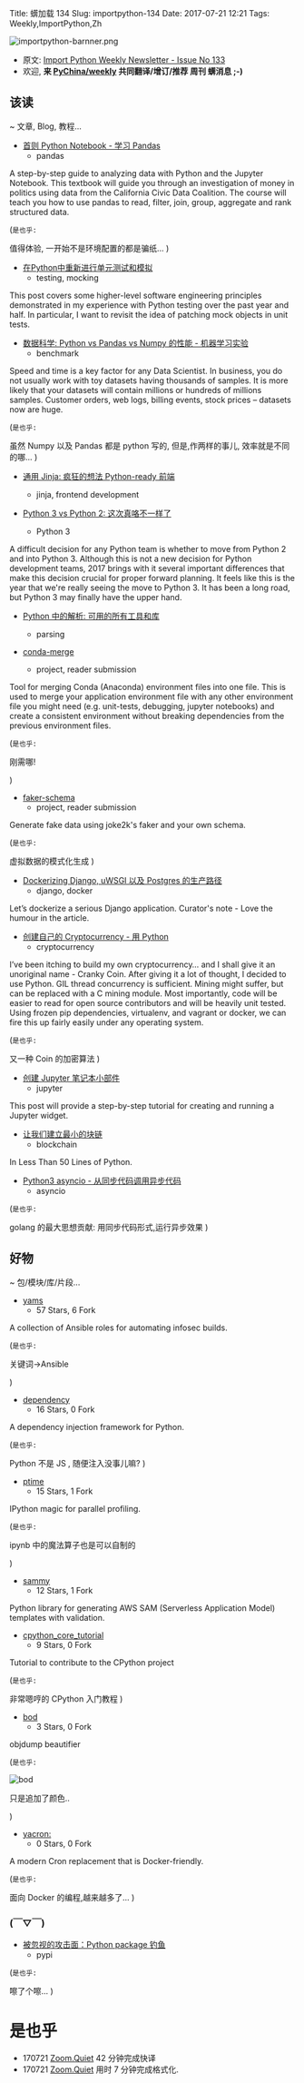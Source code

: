 Title: 蠎加载 134
Slug: importpython-134
Date: 2017-07-21 12:21
Tags: Weekly,ImportPython,Zh

![importpython-barnner.png](http://zoomq.qiniudn.com/ZQCollection/snap/importpython-barnner.png?imageView2/2/h/210)


- 原文: [Import Python Weekly Newsletter - Issue No 133](http://importpython.com/newsletter/no/134/)
- 欢迎, **来 [PyChina/weekly](https://github.com/PyChina/weekly) 共同翻译/增订/推荐 周刊 蠎消息 ;-)**

## 该读
~ 文章, Blog, 教程...

- [首则 Python Notebook - 学习 Pandas](http://www.firstpythonnotebook.org/)
    + pandas

A step-by-step guide to analyzing data with Python and the Jupyter Notebook. This textbook will guide you through an investigation of money in politics using data from the California Civic Data Coalition. The course will teach you how to use pandas to read, filter, join, group, aggregate and rank structured data.

(`是也乎:`

值得体验, 一开始不是环境配置的都是骗纸...
)


- [在Python中重新进行单元测试和模拟](https://blog.fugue.co/2017-07-18-revisiting-unit-testing-and-mocking-in-python.html)
    + testing, mocking

This post covers some higher-level software engineering principles demonstrated in my experience with Python testing over the past year and half. In particular, I want to revisit the idea of patching mock objects in unit tests.


- [数据科学: Python vs Pandas vs Numpy 的性能 - 机器学习实验](http://machinelearningexp.com/data-science-performance-of-python-vs-pandas-vs-numpy/)
    + benchmark

Speed and time is a key factor for any Data Scientist. In business, you do not usually work with toy datasets having thousands of samples. It is more likely that your datasets will contain millions or hundreds of millions samples. Customer orders, web logs, billing events, stock prices – datasets now are huge.

(`是也乎:`

虽然 Numpy 以及 Pandas 都是 python 写的,
但是,作两样的事儿, 效率就是不同的哪...
)


- [通用 Jinja: 疯狂的想法 Python-ready 前端](https://whatisjasongoldstein.com/writing/universal-jinja/)
    + jinja, frontend development

- [Python 3 vs Python 2: 这次真咯不一样了](https://www.activestate.com/blog/2017/01/python-3-vs-python-2-its-different-time)
    + Python 3

A difficult decision for any Python team is whether to move from Python 2 and into Python 3. Although this is not a new decision for Python development teams, 2017 brings with it several important differences that make this decision crucial for proper forward planning. It feels like this is the year that we're really seeing the move to Python 3. It has been a long road, but Python 3 may finally have the upper hand.



- [Python 中的解析: 可用的所有工具和库](https://tomassetti.me/parsing-in-python/)
    + parsing

- [conda-merge](https://github.com/amitbeka/conda-merge)
    + project, reader submission

Tool for merging Conda (Anaconda) environment files into one file. This is used to merge your application environment file with any other environment file you might need (e.g. unit-tests, debugging, jupyter notebooks) and create a consistent environment without breaking dependencies from the previous environment files.

(`是也乎:`

刚需哪!

)

- [faker-schema](https://github.com/ueg1990/faker-schema)
    + project, reader submission

Generate fake data using joke2k's faker and your own schema.

(`是也乎:`

虚拟数据的模式化生成
)

- [Dockerizing Django, uWSGI 以及 Postgres 的生产路径](http://www.eidel.io/2017/07/10/dockerizing-django-uwsgi-postgres/)
    + django, docker

Let’s dockerize a serious Django application. Curator's note - Love the humour in the article.


- [创建自己的 Cryptocurrency - 用 Python](https://cranklin.wordpress.com/2017/07/11/lets-create-our-own-cryptocurrency/)
    + cryptocurrency

I’ve been itching to build my own cryptocurrency… and I shall give it an unoriginal name - Cranky Coin. After giving it a lot of thought, I decided to use Python. GIL thread concurrency is sufficient. Mining might suffer, but can be replaced with a C mining module. Most importantly, code will be easier to read for open source contributors and will be heavily unit tested. Using frozen pip dependencies, virtualenv, and vagrant or docker, we can fire this up fairly easily under any operating system.

(`是也乎:`

又一种 Coin 的加密算法
)

- [创建 Jupyter 笔记本小部件](http://kazuar.github.io/jupyter-widget-tutorial/)
    + jupyter

This post will provide a step-by-step tutorial for creating and running a Jupyter widget.

- [让我们建立最小的块链](https://medium.com/crypto-currently/lets-build-the-tiniest-blockchain-e70965a248b)
    + blockchain

In Less Than 50 Lines of Python.


- [Python3 asyncio - 从同步代码调用异步代码](https://rokups.github.io/blog/#!pages/python3-asyncio-sync-async.md)
    + asyncio

(`是也乎:`

golang 的最大思想贡献: 用同步代码形式,运行异步效果
)


## 好物
~ 包/模块/库/片段...


- [yams](https://github.com/leesoh/yams)
    - 57 Stars, 6 Fork

A collection of Ansible roles for automating infosec builds.

(`是也乎:`

关键词->Ansible

)


- [dependency](https://github.com/encode/dependency)
    - 16 Stars, 0 Fork

A dependency injection framework for Python.

(`是也乎:`

Python 不是 JS , 随便注入没事儿嘛?
)

- [ptime](https://github.com/jcrist/ptime)
    - 15 Stars, 1 Fork

IPython magic for parallel profiling.

(`是也乎:`

ipynb 中的魔法算子也是可以自制的

)

- [sammy](https://github.com/capless/sammy)
    - 12 Stars, 1 Fork

Python library for generating AWS SAM (Serverless Application Model) templates with validation.

- [cpython_core_tutorial](https://github.com/haypo/cpython_core_tutorial)
    - 9 Stars, 0 Fork

Tutorial to contribute to the CPython project

(`是也乎:`

非常嗯哼的 CPython 入门教程
)

- [bod](https://github.com/diouziou/bod)
    - 3 Stars, 0 Fork

objdump beautifier

(`是也乎:`


![bod](https://github.com/diouziou/bod/raw/master/screenshot.png)

只是追加了颜色..

)


- [yacron:](https://github.com/gjcarneiro/yacron)
    - 0 Stars, 0 Fork

A modern Cron replacement that is Docker-friendly. 

(`是也乎:`

面向 Docker 的编程,越来越多了...
)


### (￣▽￣)

- [被忽视的攻击面：Python package 钓鱼](http://paper.seebug.org/326/)
    + pypi

(`是也乎:`

嚓了个嚓...
)


# 是也乎

- 170721 [Zoom.Quiet](http://zoomquiet.io) 42 分钟完成快译
- 170721 [Zoom.Quiet](http://zoomquiet.io) 用时 7 分钟完成格式化.


